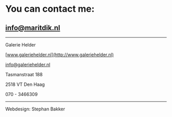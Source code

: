 # You can contact me:

## [info@maritdik.nl](mailto:info@maritdik.nl)










---

Galerie Helder

[www.galeriehelder.nl](http://www.galeriehelder.nl) 

info@galeriehelder.nl 

Tasmanstraat 188

2518 VT  Den Haag

070 - 3466309

---

Webdesign: Stephan Bakker

